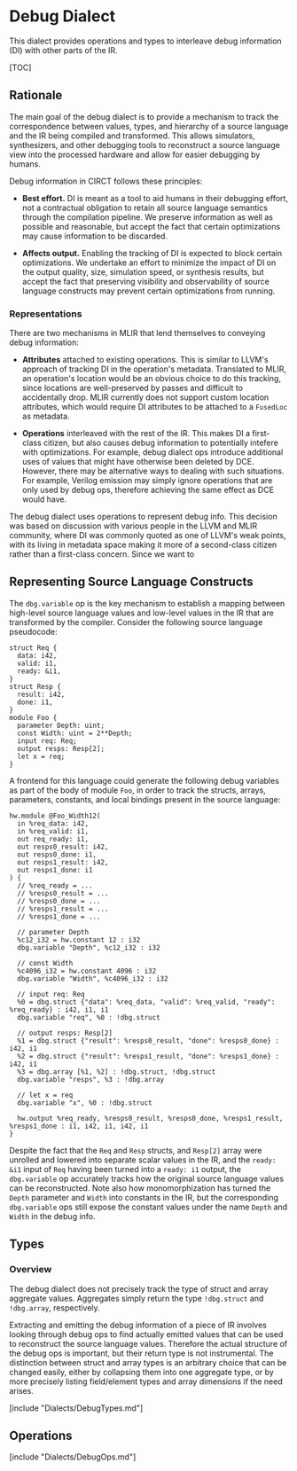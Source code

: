 # Debug Dialect

This dialect provides operations and types to interleave debug information (DI) with other parts of the IR.

[TOC]


## Rationale

The main goal of the debug dialect is to provide a mechanism to track the correspondence between values, types, and hierarchy of a source language and the IR being compiled and transformed. This allows simulators, synthesizers, and other debugging tools to reconstruct a source language view into the processed hardware and allow for easier debugging by humans.

Debug information in CIRCT follows these principles:

- **Best effort.** DI is meant as a tool to aid humans in their debugging effort, not a contractual obligation to retain all source language semantics through the compilation pipeline. We preserve information as well as possible and reasonable, but accept the fact that certain optimizations may cause information to be discarded.

- **Affects output.** Enabling the tracking of DI is expected to block certain optimizations. We undertake an effort to minimize the impact of DI on the output quality, size, simulation speed, or synthesis results, but accept the fact that preserving visibility and observability of source language constructs may prevent certain optimizations from running.

### Representations

There are two mechanisms in MLIR that lend themselves to conveying debug information:

- **Attributes** attached to existing operations. This is similar to LLVM's approach of tracking DI in the operation's metadata. Translated to MLIR, an operation's location would be an obvious choice to do this tracking, since locations are well-preserved by passes and difficult to accidentally drop. MLIR currently does not support custom location attributes, which would require DI attributes to be attached to a `FusedLoc` as metadata.

- **Operations** interleaved with the rest of the IR. This makes DI a first-class citizen, but also causes debug information to potentially intefere with optimizations. For example, debug dialect ops introduce additional uses of values that might have otherwise been deleted by DCE. However, there may be alternative ways to dealing with such situations. For example, Verilog emission may simply ignore operations that are only used by debug ops, therefore achieving the same effect as DCE would have.

The debug dialect uses operations to represent debug info. This decision was based on discussion with various people in the LLVM and MLIR community, where DI was commonly quoted as one of LLVM's weak points, with its living in metadata space making it more of a second-class citizen rather than a first-class concern. Since we want to


## Representing Source Language Constructs

The `dbg.variable` op is the key mechanism to establish a mapping between high-level source language values and low-level values in the IR that are transformed by the compiler. Consider the following source language pseudocode:

```plain
struct Req {
  data: i42,
  valid: i1,
  ready: &i1,
}
struct Resp {
  result: i42,
  done: i1,
}
module Foo {
  parameter Depth: uint;
  const Width: uint = 2**Depth;
  input req: Req;
  output resps: Resp[2];
  let x = req;
}
```

A frontend for this language could generate the following debug variables as part of the body of module `Foo`, in order to track the structs, arrays, parameters, constants, and local bindings present in the source language:

```mlir
hw.module @Foo_Width12(
  in %req_data: i42,
  in %req_valid: i1,
  out req_ready: i1,
  out resps0_result: i42,
  out resps0_done: i1,
  out resps1_result: i42,
  out resps1_done: i1
) {
  // %req_ready = ...
  // %resps0_result = ...
  // %resps0_done = ...
  // %resps1_result = ...
  // %resps1_done = ...

  // parameter Depth
  %c12_i32 = hw.constant 12 : i32
  dbg.variable "Depth", %c12_i32 : i32

  // const Width
  %c4096_i32 = hw.constant 4096 : i32
  dbg.variable "Width", %c4096_i32 : i32

  // input req: Req
  %0 = dbg.struct {"data": %req_data, "valid": %req_valid, "ready": %req_ready} : i42, i1, i1
  dbg.variable "req", %0 : !dbg.struct

  // output resps: Resp[2]
  %1 = dbg.struct {"result": %resps0_result, "done": %resps0_done} : i42, i1
  %2 = dbg.struct {"result": %resps1_result, "done": %resps1_done} : i42, i1
  %3 = dbg.array [%1, %2] : !dbg.struct, !dbg.struct
  dbg.variable "resps", %3 : !dbg.array

  // let x = req
  dbg.variable "x", %0 : !dbg.struct

  hw.output %req_ready, %resps0_result, %resps0_done, %resps1_result, %resps1_done : i1, i42, i1, i42, i1
}
```

Despite the fact that the `Req` and `Resp` structs, and `Resp[2]` array were unrolled and lowered into separate scalar values in the IR, and the `ready: &i1` input of `Req` having been turned into a `ready: i1` output, the `dbg.variable` op accurately tracks how the original source language values can be reconstructed. Note also how monomorphization has turned the `Depth` parameter and `Width` into constants in the IR, but the corresponding `dbg.variable` ops still expose the constant values under the name `Depth` and `Width` in the debug info.


## Types

### Overview

The debug dialect does not precisely track the type of struct and array aggregate values. Aggregates simply return the type `!dbg.struct` and `!dbg.array`, respectively.

Extracting and emitting the debug information of a piece of IR involves looking through debug ops to find actually emitted values that can be used to reconstruct the source language values. Therefore the actual structure of the debug ops is important, but their return type is not instrumental. The distinction between struct and array types is an arbitrary choice that can be changed easily, either by collapsing them into one aggregate type, or by more precisely listing field/element types and array dimensions if the need arises.

[include "Dialects/DebugTypes.md"]


## Operations

[include "Dialects/DebugOps.md"]
